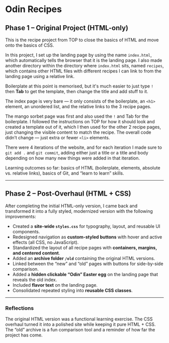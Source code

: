 # Odin Recipes

## Phase 1 – Original Project (HTML-only)

This is the recipe project from TOP to close the basics of HTML and move onto the basics of CSS.

In this project, I set up the landing page by using the name `index.html`, which automatically tells the browser that it is the landing page. I also made another directory within the directory where `index.html` sits, named `recipes`, which contains other HTML files with different recipes I can link to from the landing page using a relative link.

Boilerplate at this point is memorised, but it's much easier to just type `!` then **Tab** to get the template, then change the title and add stuff to it.

The index page is very bare — it only consists of the boilerplate, an `<h1>` element, an unordered list, and the relative links to the 3 recipe pages.

The mango sorbet page was first and also used the `!` and Tab for the boilerplate. I followed the instructions on TOP for how it should look and created a template out of it, which I then used for the other 2 recipe pages, just changing the visible content to match the recipe. The overall code didn’t change — just extra or fewer `<li>` elements.

There were 4 iterations of the website, and for each iteration I made sure to `git add .` and `git commit`, adding either just a title or a title and body depending on how many new things were added in that iteration.

Learning outcomes so far: basics of HTML (boilerplate, elements, absolute vs. relative links), basics of Git, and “learn to learn” skills.

---

## Phase 2 – Post-Overhaul (HTML + CSS)

After completing the initial HTML-only version, I came back and transformed it into a fully styled, modernized version with the following improvements:

- Created a **site-wide `styles.css`** for typography, layout, and reusable UI components.
- Redesigned navigation as **custom-styled buttons** with hover and active effects (all CSS, no JavaScript).
- Standardized the layout of all recipe pages with **containers, margins, and centered content**.
- Added an **archive folder `/old`** containing the original HTML versions.
- Linked between the “new” and “old” pages with buttons for side-by-side comparison.
- Added a **hidden clickable “Odin” Easter egg** on the landing page that reveals the old index.
- Included **flavor text** on the landing page.
- Consolidated repeated styling into **reusable CSS classes**.

---

### Reflections
The original HTML version was a functional learning exercise. The CSS overhaul turned it into a polished site while keeping it pure HTML + CSS. The “old” archive is a fun comparison tool and a reminder of how far the project has come.

